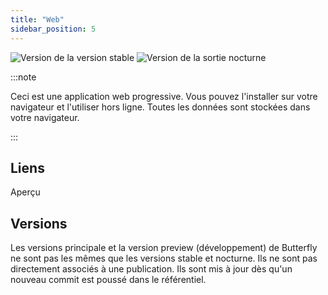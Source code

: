 ```yaml
---
title: "Web"
sidebar_position: 5
---
```


![Version de la version stable](https://img.shields.io/badge/dynamic/yaml?color=c4840d&label=Stable&query=%24.version&url=https%3A%2F%2Fraw.githubusercontent.com%2FLinwoodDev%2Fbutterfly%2Fstable%2Fapp%2Fpubspec.yaml&style=for-the-badge) ![Version de la sortie nocturne](https://img.shields.io/badge/dynamic/yaml?color=f7d28c&label=Nightly&query=%24.version&url=https%3A%2F%2Fraw.githubusercontent.com%2FLinwoodDev%2Fbutterfly%2Fnightly%2Fapp%2Fpubspec.yaml&style=for-the-badge)

:::note

Ceci est une application web progressive. Vous pouvez l'installer sur votre navigateur et l'utiliser hors ligne. Toutes les données sont stockées dans votre navigateur.

:::


## Liens

<div className="row margin-bottom--lg padding--sm">
<Link className="button button--outline button--info button--lg margin--sm" href="https://butterfly.linwood.dev">
  
</Link>
<Link className="button button--outline button--danger button--lg margin--sm" href="https://preview.butterfly.linwood.dev">
  Aperçu
</Link>
</div>

## Versions

Les versions principale et la version preview (développement) de Butterfly ne sont pas les mêmes que les versions stable et nocturne. Ils ne sont pas directement associés à une publication. Ils sont mis à jour dès qu'un nouveau commit est poussé dans le référentiel.
